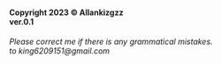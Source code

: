 <html><body>
          </div>
        </div>
      </div>
    </section>
    <section class="u-clearfix u-grey-90 u-section-5" id="sec-4d91">
      <div class="u-clearfix u-sheet u-valign-middle u-sheet-1">
        <h4 class="u-text u-text-1"> Copyright 2023 © Allankizgzz<br>ver.0.1<br>
        </h4>
        <p class="u-align-justify u-text u-text-2">
        </p>
        <h6 class="u-align-center u-text u-text-default u-text-3"> Please correct me if there is any grammatical mistakes.&nbsp;<br>to king6209151@gmail.com
        </h6>
    </section>
</body></html>
